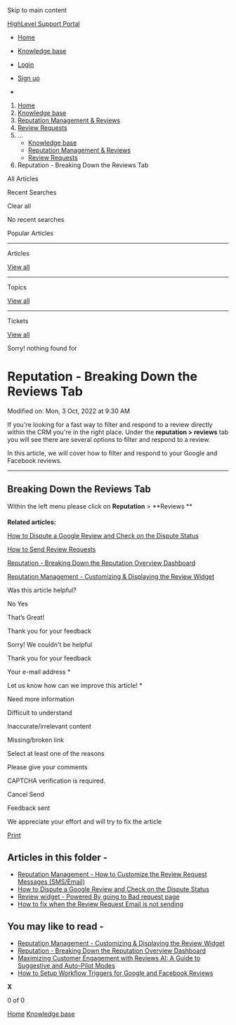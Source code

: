 Skip to main content

[ HighLevel Support Portal ](https://help.gohighlevel.com)

  * [ Home ](/support/home)
  * [ Knowledge base ](/support/solutions)

  * [Login](/support/login)
  * [Sign up](/support/signup)
  * 

  1. [Home](/support/home)
  2. [Knowledge base](/support/solutions)
  3. [Reputation Management & Reviews](/support/solutions/48000449583)
  4. [Review Requests](/support/solutions/folders/48000666025)
  5. ... 
     * [Knowledge base](/support/solutions)
     * [Reputation Management & Reviews](/support/solutions/48000449583)
     * [Review Requests](/support/solutions/folders/48000666025)
  6. Reputation - Breaking Down the Reviews Tab

All  Articles 

Recent Searches

Clear all

No recent searches

Popular Articles

* * *

Articles

[View all](/support/search/solutions)

* * *

Topics

[View all](/support/search/topics)

* * *

Tickets

[View all](/support/search/tickets)

Sorry! nothing found for   

# Reputation - Breaking Down the Reviews Tab

Modified on: Mon, 3 Oct, 2022 at 9:30 AM

If you're looking for a fast way to filter and respond to a review directly within the CRM you're in the right place. Under the **reputation > reviews** tab you will see there are several options to filter and respond to a review. 

In this article, we will cover how to filter and respond to your Google and Facebook reviews.

* * *

## **Breaking Down the Reviews Tab**

Within the left menu please click on **Reputation** > **Reviews  **

####   
  
**Related articles:**

[How to Dispute a Google Review and Check on the Dispute Status](https://help.gohighlevel.com/en/support/solutions/articles/48001180761)

[How to Send Review Requests](https://help.gohighlevel.com/en/support/solutions/articles/48001222668)

[Reputation - Breaking Down the Reputation Overview Dashboard](https://help.gohighlevel.com/en/support/solutions/articles/48001222767)

[Reputation Management - Customizing & Displaying the Review Widget](https://help.gohighlevel.com/en/support/solutions/articles/48001222766)

Was this article helpful?

No  Yes 

That’s Great!

Thank you for your feedback

Sorry! We couldn't be helpful

Thank you for your feedback

Your e-mail address *

Let us know how can we improve this article! *

Need more information 

Difficult to understand 

Inaccurate/irrelevant content 

Missing/broken link 

Select at least one of the reasons 

Please give your comments 

CAPTCHA verification is required. 

Cancel  Send 

Feedback sent

We appreciate your effort and will try to fix the article

[Print](javascript:print\(\))

## Articles in this folder -

  * [Reputation Management - How to Customize the Review Request Messages (SMS/Email)](/support/solutions/articles/48000980328-reputation-management-how-to-customize-the-review-request-messages-sms-email-)
  * [How to Dispute a Google Review and Check on the Dispute Status](/support/solutions/articles/48001180761-how-to-dispute-a-google-review-and-check-on-the-dispute-status)
  * [Review widget - Powered By going to Bad request page](/support/solutions/articles/48001181136-review-widget-powered-by-going-to-bad-request-page)
  * [How to fix when the Review Request Email is not sending](/support/solutions/articles/48001204155-how-to-fix-when-the-review-request-email-is-not-sending)

## You may like to read -

  * [Reputation Management - Customizing & Displaying the Review Widget](/support/solutions/articles/48001222766-reputation-management-customizing-displaying-the-review-widget)
  * [Reputation - Breaking Down the Reputation Overview Dashboard](/support/solutions/articles/48001222767-reputation-breaking-down-the-reputation-overview-dashboard)
  * [Maximizing Customer Engagement with Reviews AI: A Guide to Suggestive and Auto-Pilot Modes](/support/solutions/articles/155000001074-maximizing-customer-engagement-with-reviews-ai-a-guide-to-suggestive-and-auto-pilot-modes)
  * [How to Setup Workflow Triggers for Google and Facebook Reviews](/support/solutions/articles/155000003873-how-to-setup-workflow-triggers-for-google-and-facebook-reviews)

**X**

0 of 0 []()

[Home](/support/home) [Knowledge base](/support/solutions)
